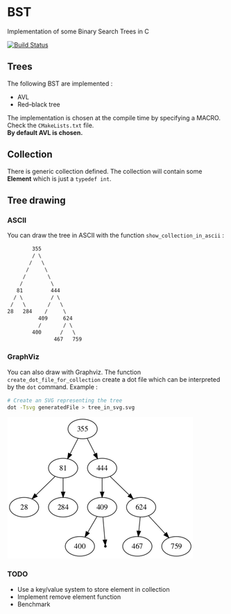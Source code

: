 # BST
Implementation of some Binary Search Trees in C

[![Build Status](https://travis-ci.org/haidaraM/bst.svg?branch=master)](https://travis-ci.org/haidaraM/bst)

## Trees
The following BST are implemented : 
 - AVL
 - Red–black tree

The implementation is chosen at the compile time by specifying a MACRO. Check the `CMakeLists.txt` file.    
**By default AVL is chosen.** 

## Collection
There is generic collection defined. The collection will contain some **Element** which is just a `typedef int`.

## Tree drawing
### ASCII
You can draw the tree in ASCII with the function `show_collection_in_ascii` :
```
        355
        / \
       /   \
      /     \
     /       \
    /         \
   81         444
  / \         / \
 /   \       /   \
28   284    /     \
          409     624
          /       / \
        400      /   \
               467   759
```

### GraphViz
You can also draw with Graphviz. The function `create_dot_file_for_collection` create a dot file which can be interpreted by the
`dot` command. Example :  
```bash
# Create an SVG representing the tree
dot -Tsvg generatedFile > tree_in_svg.svg
```
![tree_png](tree.png)

### TODO
 - Use a key/value system to store element in collection
 - Implement remove element function
 - Benchmark
 
